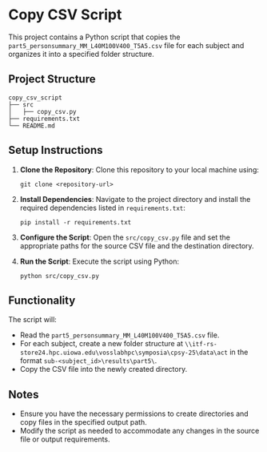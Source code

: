 # Copy CSV Script

This project contains a Python script that copies the `part5_personsummary_MM_L40M100V400_T5A5.csv` file for each subject and organizes it into a specified folder structure.

## Project Structure

```
copy_csv_script
├── src
│   ├── copy_csv.py
├── requirements.txt
└── README.md
```

## Setup Instructions

1. **Clone the Repository**: 
   Clone this repository to your local machine using:
   ```
   git clone <repository-url>
   ```

2. **Install Dependencies**: 
   Navigate to the project directory and install the required dependencies listed in `requirements.txt`:
   ```
   pip install -r requirements.txt
   ```

3. **Configure the Script**: 
   Open the `src/copy_csv.py` file and set the appropriate paths for the source CSV file and the destination directory.

4. **Run the Script**: 
   Execute the script using Python:
   ```
   python src/copy_csv.py
   ```

## Functionality

The script will:
- Read the `part5_personsummary_MM_L40M100V400_T5A5.csv` file.
- For each subject, create a new folder structure at `\\itf-rs-store24.hpc.uiowa.edu\vosslabhpc\symposia\cpsy-25\data\act` in the format `sub-<subject_id>\results\part5\`.
- Copy the CSV file into the newly created directory.

## Notes

- Ensure you have the necessary permissions to create directories and copy files in the specified output path.
- Modify the script as needed to accommodate any changes in the source file or output requirements.